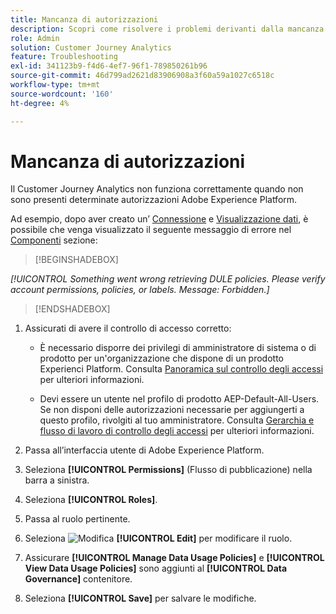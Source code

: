 ```yaml
---
title: Mancanza di autorizzazioni
description: Scopri come risolvere i problemi derivanti dalla mancanza di autorizzazioni
role: Admin
solution: Customer Journey Analytics
feature: Troubleshooting
exl-id: 341123b9-f4d6-4ef7-96f1-789850261b96
source-git-commit: 46d799ad2621d83906908a3f60a59a1027c6518c
workflow-type: tm+mt
source-wordcount: '160'
ht-degree: 4%

---
```


# Mancanza di autorizzazioni

Il Customer Journey Analytics non funziona correttamente quando non sono presenti determinate autorizzazioni Adobe Experience Platform.

Ad esempio, dopo aver creato un’ [Connessione](../connections/overview.md) e [Visualizzazione dati](../data-views/data-views.md), è possibile che venga visualizzato il seguente messaggio di errore nel [Componenti](/help/data-views/create-dataview.md#components) sezione:


>[!BEGINSHADEBOX]

*[!UICONTROL Something went wrong retrieving DULE policies. Please verify account permissions, policies, or labels. Message: Forbidden.]*

>[!ENDSHADEBOX]


1. Assicurati di avere il controllo di accesso corretto:

   * È necessario disporre dei privilegi di amministratore di sistema o di prodotto per un&#39;organizzazione che dispone di un prodotto Experienci Platform. Consulta [Panoramica sul controllo degli accessi](https://experienceleague.adobe.com/docs/experience-platform/access-control/home.html#platform-permissions) per ulteriori informazioni.

   * Devi essere un utente nel profilo di prodotto AEP-Default-All-Users. Se non disponi delle autorizzazioni necessarie per aggiungerti a questo profilo, rivolgiti al tuo amministratore. Consulta [Gerarchia e flusso di lavoro di controllo degli accessi](https://experienceleague.adobe.com/docs/experience-platform/access-control/home.html#access-control-hierarchy-and-workflow) per ulteriori informazioni.


1. Passa all’interfaccia utente di Adobe Experience Platform.

1. Seleziona **[!UICONTROL Permissions]** (Flusso di pubblicazione) nella barra a sinistra.

1. Seleziona **[!UICONTROL Roles]**.

1. Passa al ruolo pertinente.

1. Seleziona ![Modifica](https://spectrum.adobe.com/static/icons/workflow_18/Smock_Edit_18_N.svg) **[!UICONTROL Edit]** per modificare il ruolo.

1. Assicurare **[!UICONTROL Manage Data Usage Policies]** e **[!UICONTROL View Data Usage Policies]** sono aggiunti al **[!UICONTROL Data Governance]** contenitore.

1. Seleziona **[!UICONTROL Save]** per salvare le modifiche.
